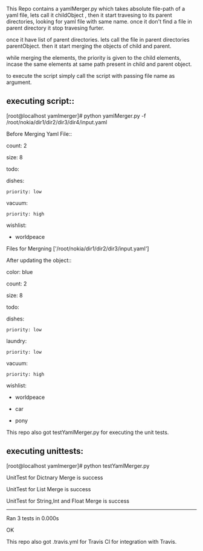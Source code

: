 
This Repo contains a yamlMerger.py which takes absolute file-path of a yaml file, lets call it childObject , then it start travesing to its parent directories, looking for yaml file with same name. once it don't find a file in parent directory it stop travesing furter.

once it have list of parent directories. lets call the file in parent directories parentObject. then it start merging the objects of child and parent. 

while merging the elements, the priority is given to the child elements, incase the same elements at same path present in child and parent object.

to execute the script simply call the script with passing file name as argument.

executing script::
------------------

[root@localhost yamlmerger]# python yamlMerger.py -f /root/nokia/dir1/dir2/dir3/dir4/input.yaml

Before Merging Yaml File::

count: 2

size: 8

todo:

  dishes:
  
    priority: low
    
  vacuum:
  
    priority: high
    
wishlist:

- worldpeace

Files for Mergning ['/root/nokia/dir1/dir2/dir3/input.yaml']

After updating the object::

color: blue

count: 2

size: 8

todo:

  dishes:
  
    priority: low
    
  laundry:
  
    priority: low
    
  vacuum:
  
    priority: high
    
wishlist:

- worldpeace

- car

- pony


This repo also got testYamlMerger.py for executing the unit tests.

executing unittests:
--------------------

[root@localhost yamlmerger]# python testYamlMerger.py

UnitTest for Dictnary Merge is success

UnitTest for List Merge is success

UnitTest for String,Int and Float Merge is success

----------------------------------------------------------------------
Ran 3 tests in 0.000s

OK


This repo also got .travis.yml for Travis CI for integration with Travis.
